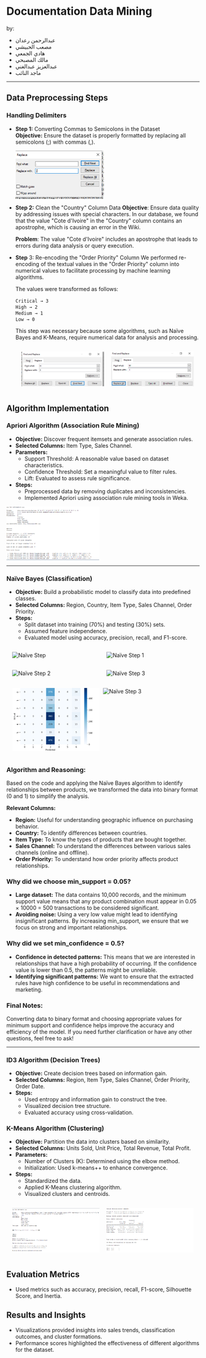 # Documentation Data Mining

by:

- عبدالرحمن رعدان
- مصعب الحبيشي
- هادي الجمعي
- مالك المصبحي
- عبدالعزيز عبدالغني
- ماجد النائب

---

## Data Preprocessing Steps

### Handling Delimiters

- **Step 1:** Converting Commas to Semicolons in the Dataset  
 **Objective:** Ensure the dataset is properly formatted by replacing all semicolons (;) with commas (,).

  <div style="display: flex; justify-content: space-between;">
  <img src="./images/simicolon.png" alt="simicolon" width="48%">
</div>

- **Step 2:** Clean the "Country" Column Data
  **Objective**: Ensure data quality by addressing issues with special characters. In our database, we found that the value "Cote d'Ivoire" in the "Country" column contains an apostrophe, which is causing an error in the Wiki.

  **Problem**: The value "Cote d'Ivoire" includes an apostrophe that leads to errors during data analysis or query execution.

- **Step** 3: Re-encoding the "Order Priority" Column
  We performed re-encoding of the textual values in the "Order Priority" column into numerical values to facilitate processing by machine learning algorithms.

  The values were transformed as follows:

  ```
  Critical → 3
  High → 2
  Medium → 1
  Low → 0
  ```

  This step was necessary because some algorithms, such as Naïve Bayes and K-Means, require numerical data for analysis and processing.

    <div style="display: flex; justify-content: space-between; padding:15px;">
    <img src="./images/replaceH.png" alt="replaceH" width="48%">
    <img src="./images/replaceM.png" alt="replaceM" width="48%">
  </div>

## Algorithm Implementation

### Apriori Algorithm (Association Rule Mining)

- **Objective:** Discover frequent itemsets and generate association rules.
- **Selected Columns:** Item Type, Sales Channel.
- **Parameters:**
  - Support Threshold: A reasonable value based on dataset characteristics.
  - Confidence Threshold: Set a meaningful value to filter rules.
  - Lift: Evaluated to assess rule significance.
- **Steps:**
  - Preprocessed data by removing duplicates and inconsistencies.
  - Implemented Apriori using association rule mining tools in Weka.

<div style="display: flex; justify-content: space-between;">
  <img src="./images/Apriori.png" alt="Apriori Step 1" width="48%">
</div>

---

### Naïve Bayes (Classification)

- **Objective:** Build a probabilistic model to classify data into predefined classes.
- **Selected Columns:** Region, Country, Item Type, Sales Channel, Order Priority.
- **Steps:**
  - Split dataset into training (70%) and testing (30%) sets.
  - Assumed feature independence.
  - Evaluated model using accuracy, precision, recall, and F1-score.

<div style="display: flex; justify-content: space-between; padding:15px;">
  <img src="./images/Naïve.png" alt="Naïve Step " width="48%">
  <img src="./images/Naïve1.png" alt="Naïve Step 1" width="48%">
</div>

<div style="display: flex; justify-content: space-between; padding:15px;">
  <img src="./images/Naïve2.png" alt="Naïve Step 2" width="48%">
  <img src="./images/Naïve3.png" alt="Naïve Step 3" width="48%">
</div>

<div style="display: flex; justify-content: space-between; padding:15px;">
  <img src="./images/Confusion Matrix.png" alt="Naïve Step 3" width="48%">
  <img src="./images/Naïve4.png" alt="Naïve Step 3" width="50%">
</div>

### **Algorithm and Reasoning:**

Based on the code and applying the Naïve Bayes algorithm to identify relationships between products, we transformed the data into binary format (0 and 1) to simplify the analysis.

**Relevant Columns:**

- **Region:** Useful for understanding geographic influence on purchasing behavior.
- **Country:** To identify differences between countries.
- **Item Type:** To know the types of products that are bought together.
- **Sales Channel:** To understand the differences between various sales channels (online and offline).
- **Order Priority:** To understand how order priority affects product relationships.

### **Why did we choose min_support = 0.05?**

- **Large dataset:** The data contains 10,000 records, and the minimum support value means that any product combination must appear in 0.05 × 10000 = 500 transactions to be considered significant.
- **Avoiding noise:** Using a very low value might lead to identifying insignificant patterns. By increasing min_support, we ensure that we focus on strong and important relationships.

### **Why did we set min_confidence = 0.5?**

- **Confidence in detected patterns:** This means that we are interested in relationships that have a high probability of occurring. If the confidence value is lower than 0.5, the patterns might be unreliable.
- **Identifying significant patterns:** We want to ensure that the extracted rules have high confidence to be useful in recommendations and marketing.

### **Final Notes:**

Converting data to binary format and choosing appropriate values for minimum support and confidence helps improve the accuracy and efficiency of the model. If you need further clarification or have any other questions, feel free to ask!

---

### ID3 Algorithm (Decision Trees)

- **Objective:** Create decision trees based on information gain.
- **Selected Columns:** Region, Item Type, Sales Channel, Order Priority, Order Date.
- **Steps:**
  - Used entropy and information gain to construct the tree.
  - Visualized decision tree structure.
  - Evaluated accuracy using cross-validation.

### K-Means Algorithm (Clustering)

- **Objective:** Partition the data into clusters based on similarity.
- **Selected Columns:** Units Sold, Unit Price, Total Revenue, Total Profit.
- **Parameters:**
  - Number of Clusters (K): Determined using the elbow method.
  - Initialization: Used k-means++ to enhance convergence.
- **Steps:**
  - Standardized the data.
  - Applied K-Means clustering algorithm.
  - Visualized clusters and centroids.

<div style="display: flex; justify-content: space-between; padding:15px;">
  <img src="./images/K-Means.png" alt="K-Means Step 2" width="48%">
  <img src="./images/K-Means1.png" alt="K-Means Step 2" width="48%">
</div>

## Evaluation Metrics

- Used metrics such as accuracy, precision, recall, F1-score, Silhouette Score, and Inertia.

## Results and Insights

- Visualizations provided insights into sales trends, classification outcomes, and cluster formations.
- Performance scores highlighted the effectiveness of different algorithms for the dataset.
